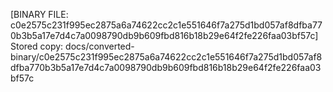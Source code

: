 [BINARY FILE: c0e2575c231f995ec2875a6a74622cc2c1e551646f7a275d1bd057af8dfba770b3b5a17e7d4c7a0098790db9b609fbd816b18b29e64f2fe226faa03bf57c]
Stored copy: docs/converted-binary/c0e2575c231f995ec2875a6a74622cc2c1e551646f7a275d1bd057af8dfba770b3b5a17e7d4c7a0098790db9b609fbd816b18b29e64f2fe226faa03bf57c
